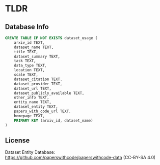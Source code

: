 # TLDR

## Database Info

```sql
CREATE TABLE IF NOT EXISTS dataset_usage (
    arxiv_id TEXT,
    dataset_name TEXT,
    title TEXT,
    dataset_summary TEXT,
    task TEXT,
    data_type TEXT,
    location TEXT,
    scale TEXT,
    dataset_citation TEXT,
    dataset_provider TEXT,
    dataset_url TEXT,
    dataset_publicly_available TEXT,
    other_info TEXT,
    entity_name TEXT,
    dataset_entity TEXT,
    papers_with_code_url TEXT,
    homepage TEXT,
    PRIMARY KEY (arxiv_id, dataset_name)
)
```

## License

Dataset Entity Database: https://github.com/paperswithcode/paperswithcode-data (CC-BY-SA 4.0)